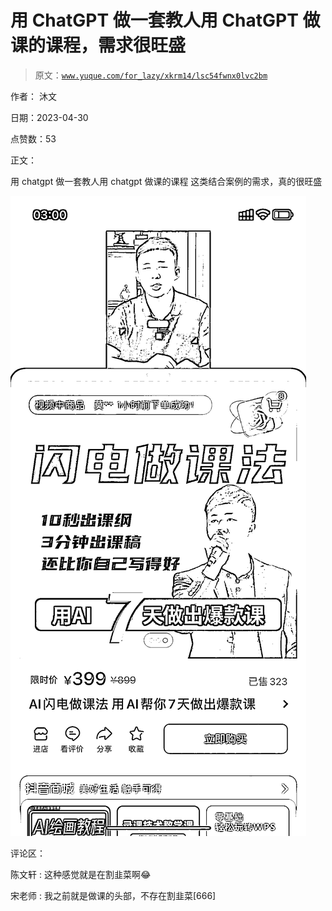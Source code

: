 # 用 ChatGPT 做一套教人用 ChatGPT 做课的课程，需求很旺盛

> 原文：[`www.yuque.com/for_lazy/xkrm14/lsc54fwnx0lvc2bm`](https://www.yuque.com/for_lazy/xkrm14/lsc54fwnx0lvc2bm)

作者： 沐文

日期：2023-04-30

点赞数：53

正文：

用 chatgpt 做一套教人用 chatgpt 做课的课程 这类结合案例的需求，真的很旺盛

![](img/bdf503e83967ac71cdcd3ba0e5ae2363.png)  

评论区：

陈文轩 : 这种感觉就是在割韭菜啊😂

宋老师 : 我之前就是做课的头部，不存在割韭菜[666]



